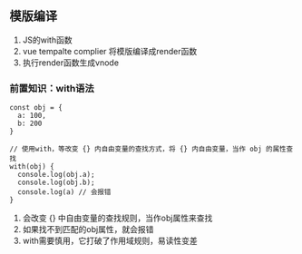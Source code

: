 ## 模版编译

1. JS的with函数
2. vue tempalte complier 将模版编译成render函数
3. 执行render函数生成vnode

### 前置知识：with语法

```
const obj = {
  a: 100, 
  b: 200
}

// 使用with，等改变 {} 内自由变量的查找方式，将 {} 内自由变量，当作 obj 的属性查找
with(obj) {
  console.log(obj.a);
  console.log(obj.b);
  console.log(a) // 会报错
}
```

1. 会改变 {} 中自由变量的查找规则，当作obj属性来查找
2. 如果找不到匹配的obj属性，就会报错
3. with需要慎用，它打破了作用域规则，易读性变差

